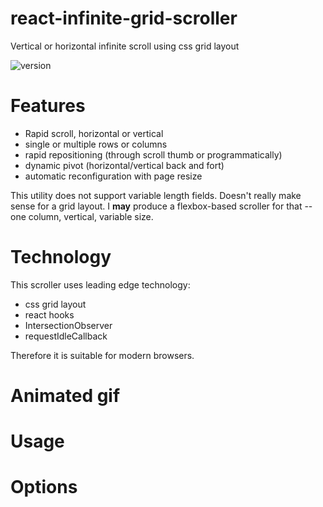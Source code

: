 # react-infinite-grid-scroller
Vertical or horizontal infinite scroll using css grid layout

![version](https://img.shields.io/badge/version-1.0.0--Beta--1-blue)

# Features

- Rapid scroll, horizontal or vertical
- single or multiple rows or columns
- rapid repositioning (through scroll thumb or programmatically)
- dynamic pivot (horizontal/vertical back and fort)
- automatic reconfiguration with page resize

This utility does not support variable length fields. Doesn't really make sense for a grid layout. I **may** produce a flexbox-based scroller for that -- one column, vertical, variable size.

# Technology

This scroller uses leading edge technology:
- css grid layout
- react hooks
- IntersectionObserver
- requestIdleCallback

Therefore it is suitable for modern browsers.

# Animated gif

# Usage

# Options
